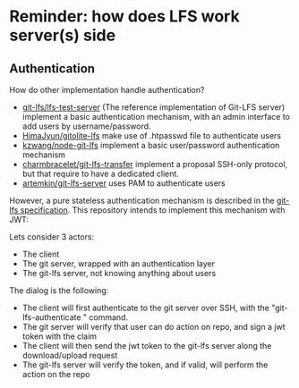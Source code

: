 # Reminder: how does LFS work server(s) side

## Authentication

How do other implementation handle authentication?

- [git-lfs/lfs-test-server](https://github.com/git-lfs/lfs-test-server) (The reference implementation of Git-LFS server) implement a basic authentication mechanism, with an admin interface to add users by username/password. 
- [HimaJyun/gitolite-lfs](https://github.com/HimaJyun/gitolite-lfs) make use of .htpasswd file to authenticate users
- [kzwang/node-git-lfs](https://github.com/kzwang/node-git-lfs) implement a basic user/password authentication mechanism
- [charmbracelet/git-lfs-transfer](https://github.com/charmbracelet/git-lfs-transfer) implement a proposal SSH-only protocol, but that require to have a dedicated client.
- [artemkin/git-lfs-server](https://github.com/artemkin/git-lfs-server) uses PAM to authenticate users

However, a pure stateless authentication mechanism is described in the [git-lfs specification](https://github.com/git-lfs/git-lfs/blob/main/docs/api/authentication.md). This repository intends to implement this mechanism with JWT:

Lets consider 3 actors:

- The client
- The git server, wrapped with an authentication layer
- The git-lfs server, not knowing anything about users

The dialog is the following:

- The client will first authenticate to the git server over SSH, with the "git-lfs-authenticate <repo> <action>" command.
- The git server will verify that user can do action on repo, and sign a jwt token with the claim
- The client will then send the jwt token to the git-lfs server along the download/upload request
- The git-lfs server will verify the token, and if valid, will perform the action on the repo

